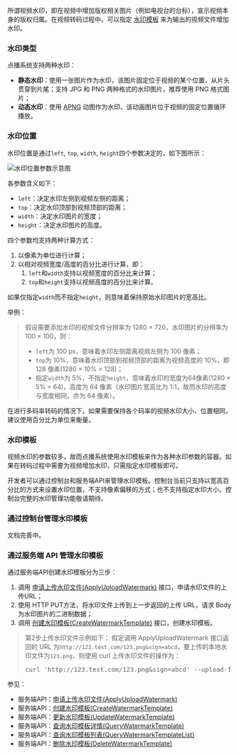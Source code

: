 所谓视频水印，即在视频中增加版权相关图片（例如电视台的台标），宣示视频本身的版权归属。在视频转码过程中，可以指定 [水印模板](#.E6.B0.B4.E5.8D.B0.E6.A8.A1.E6.9D.BF) 来为输出的视频文件增加水印。

### 水印类型

点播系统支持两种水印：
- **静态水印**：使用一张图片作为水印，该图片固定位于视频的某个位置，从片头贯穿到片尾；支持 JPG 和 PNG 两种格式的水印图片，推荐使用 PNG 格式图片；
- **动态水印**：使用 [APNG](https://zh.wikipedia.org/wiki/APNG) 动图作为水印，该动画图片位于视频的固定位置循环播放。

### 水印位置

水印位置是通过`left`, `top`, `width`, `height`四个参数决定的，如下图所示：

![水印位置参数示意图](http://imgcache.tce.fsphere.cn/static/mc.qcloudimg.com/static/img/c030e8efdcdda7c6abbd7875dbc68d7c/image.png)

各参数含义如下：
- `left`：决定水印左侧到视频左侧的距离；
- `top`：决定水印顶部到视频顶部的距离；
- `width`：决定水印图片的宽度；
- `height`：决定水印图片的高度。

四个参数均支持两种计算方式：

1. 以像素为单位进行计算；
1. 以相对视频宽度/高度的百分比进行计算，即：
    1. `left`和`width`支持以视频宽度的百分比来计算；
    1. `top`和`height`支持以视频高度的百分比来计算。

如果仅指定`width`而不指定`height`，则意味着保持原始水印图片的宽高比。

举例：
> 假设需要添加水印的视频文件分辨率为 1280 × 720，水印图片的分辨率为 100 × 100，则：
> - `left`为 100 px，意味着水印左侧距离视频左侧为 100 像素；
> - `top`为 10%，意味着水印顶部到视频顶部的距离为视频高度的 10%，即 128 像素(1280 × 10% = 128)；
> - 指定`width`为 5%，不指定`height`，意味着水印的宽度为64像素(1280 × 5% = 64)，高度为 64 像素（水印图片宽高比为 1:1，故而水印的高度与宽度相同，亦为 64 像素）。

在进行多码率转码的情况下，如果需要保持各个码率的视频水印大小、位置相同，建议使用百分比为单位来衡量。

### 水印模板

视频水印的参数较多，故而点播系统使用水印模板来作为各种水印参数的容器。如果在转码过程中需要为视频增加水印，只需指定水印模板即可。

开发者可以通过控制台和服务端API来管理水印模板。控制台当前只支持以宽高百分比的方式来设置水印位置，不支持像素偏移的方式；也不支持指定水印大小。控制台完整的水印管理功能敬请期待。

### 通过控制台管理水印模板
文档完善中。

### 通过服务端 API 管理水印模板

通过服务端API创建水印模板分为三步：
1. 调用 [申请上传水印文件(ApplyUploadWatermark)](/document/product/266/11607) 接口，申请水印文件的上传URL；
1. 使用 HTTP PUT方法，将水印文件上传到上一步返回的上传 URL，请求 Body 为水印图片的二进制数据；
1. 调用 [创建水印模板(CreateWatermarkTemplate)](/document/product/266/11599) 接口，创建水印模板。

> 第2步上传水印文件示例如下：
> 假定调用 ApplyUploadWatermark 接口返回的 URL 为`http://123.test.com/123.png&sign=abcd`，要上传的本地水印文件为`123.png`，则使用 curl 上传水印文件的操作为：
>
> <pre>
> curl 'http://123.test.com/123.png&sign=abcd' --upload-file 123.png
> </pre>

参见：
- 服务端API：[申请上传水印文件(ApplyUploadWatermark)](/document/product/266/11607)
- 服务端API：[创建水印模板(CreateWatermarkTemplate)](/document/product/266/11599)
- 服务端API：[更新水印模板(UpdateWatermarkTemplate)](/document/product/266/11605)
- 服务端API：[查询水印模板详情(QueryWatermarkTemplate)](/document/product/266/11606)
- 服务端API：[查询水印模板列表(QueryWatermarkTemplateList)](/document/product/266/11608)
- 服务端API：[删除水印模板(DeleteWatermarkTemplate)](/document/product/266/11604)
